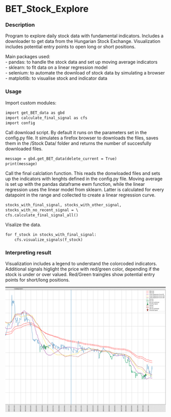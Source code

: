 # BET_Stock_Explore

### Description

Program to explore daily stock data with fundamental indicators. Includes a downloader to get data from the Hungarian Stock Exchange. Visualization includes potential entry points to open long or short positions.  

Main packages used:  
    - pandas: to handle the stock data and set up moving average indicators  
    - sklearn: to fit data on a linear regression model  
    - selenium: to automate the download of stock data by simulating a browser  
    - matplotlib: to visualise stock and indicator data  
    
### Usage

Import custom modules:

    import get_BET_data as gbd
    import calculate_final_signal as cfs
    import config

Call download script. By default it runs on the parameters set in the config.py file. It simulates a firefox browser to downloads the files, saves them in the /Stock Data/ folder and returns the number of succesfully downloaded files.

    message = gbd.get_BET_data(delete_current = True)
    print(message)

Call the final calclation function. This reads the donwloaded files and sets up the indicators with lenghts defined in the config.py file. Moving average is set up with the pandas dataframe ewm function, while the linear regression uses the linear model from sklearn. Latter is calculated for every datapoint in the range and collected to create a linear regression curve.

    stocks_with_final_signal, stocks_with_other_signal, stocks_with_no_recent_signal = \
    cfs.calculate_final_signal_all()

Visalize the data.

    for f_stock in stocks_with_final_signal:
        cfs.visualize_signals(f_stock)

### Interpreting result


Visualization includes a legend to understand the colorcoded indicators. Additional signals higlight the price with red/green color, depending if the stock is under or over valued. Red/Green traingles show potential entry points for short/long positions.

![stock_example.png](/stock_example.png)
